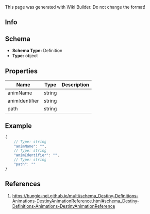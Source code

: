 <span class="wiki-builder">This page was generated with Wiki Builder. Do not change the format!</span>

## Info

## Schema
* **Schema Type:** Definition
* **Type:** object

## Properties
Name | Type | Description
---- | ---- | -----------
animName | string | 
animIdentifier | string | 
path | string | 

## Example
```javascript
{
    // Type: string
    "animName": "",
    // Type: string
    "animIdentifier": "",
    // Type: string
    "path": ""
}

```

## References
1. https://bungie-net.github.io/multi/schema_Destiny-Definitions-Animations-DestinyAnimationReference.html#schema_Destiny-Definitions-Animations-DestinyAnimationReference
